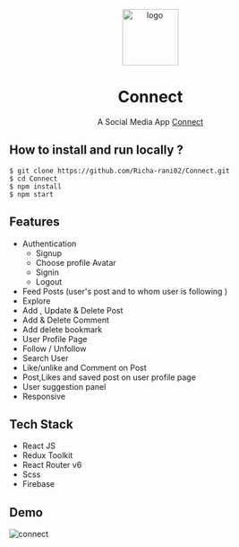 <div align="center">
  <img src="https://res.cloudinary.com/dgomw715r/image/upload/v1655047061/ProjectImages/connectlogo1_p9smei.png" height="100" width="100" alt="logo"/>
  
# Connect
  A Social Media App 
  [Connect](https://social-connect-temp.vercel.app/)
</div>

## **How to install and run locally ?**

```
$ git clone https://github.com/Richa-rani02/Connect.git
$ cd Connect
$ npm install
$ npm start
```
## **Features**

- Authentication
  - Signup
  - Choose profile Avatar
  - Signin
  - Logout  
- Feed Posts (user's post and to whom user is following )
- Explore 
- Add , Update & Delete Post
- Add & Delete Comment
- Add delete bookmark
- User Profile Page
- Follow / Unfollow
- Search User
- Like/unlike and Comment on Post
- Post,Likes and saved post on user profile page
- User suggestion panel
- Responsive

## **Tech Stack**

- React JS
- Redux Toolkit 
- React Router v6
- Scss
- Firebase

## **Demo**
![connect](public/Assets/Socialdemo.gif)

